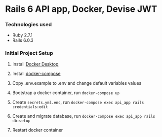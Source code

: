 # Rails 6 API app, Docker, Devise JWT

### Technologies used

- Ruby 2.7.1
- Rails 6.0.3

### Initial Project Setup

  1. Install [Docker Desktop](https://www.docker.com/p2.roducts/docker-desktop)

  2. Install [docker-compose](https://docs.docker.com/compose/install/)

  3. Copy .env.example to .env and change default variables values

  4. Bootstrap a docker container, run `docker-compose up`

  5. Create `secrets.yml.enc`, run `docker-compose exec api_app rails credentials:edit`

  6. Create and migrate database, run `docker-compose exec api_app rails db:setup`

  7. Restart docker container
